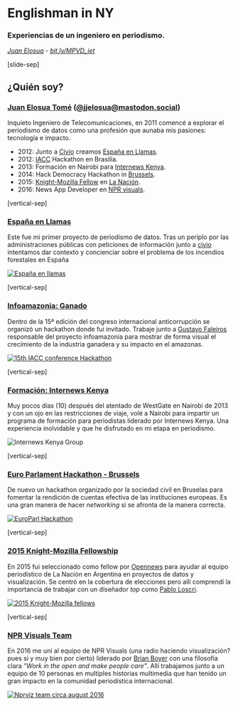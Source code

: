 # Englishman in NY
### Experiencias de un ingeniero en periodismo.

_[Juan Elosua][mastodon]<!-- .element: target="_blank" -->_ - _[bit.ly/MPVD_jet][slides]<!-- .element: target="_blank" -->_

[mastodon]: https://mastodon.social/@jjelosua
[slides]: https://bit.ly/MPVD_jet


[slide-sep]

## ¿Quién soy?

### [Juan Elosua Tomé][blog]<!-- .element: target="_blank" --> ([@jjelosua@mastodon.social][mastodon]<!-- .element: target="_blank" -->)

Inquieto Ingeniero de Telecomunicaciones, en 2011 comencé a explorar el periodismo de datos como una profesión que aunaba mis pasiones: tecnología e impacto.

* 2012: Junto a [Civio][civio]<!-- .element: target="_blank" --> creamos [España en Llamas][eel]<!-- .element: target="_blank" -->.
* 2012: [IACC][iacc]<!-- .element: target="_blank" --> Hackathon en Brasilia.
* 2013: Formación en Nairobi para [Internews Kenya][internews]<!-- .element: target="_blank" -->.
* 2014: Hack Democracy Hackathon in [Brussels][brussels]<!-- .element: target="_blank" -->.
* 2015: [Knight-Mozilla Fellow][fellow]<!-- .element: target="_blank" --> en [La Nación][lndata]<!-- .element: target="_blank" -->.
* 2016: News App Developer en [NPR visuals][nprviz]<!-- .element: target="_blank" -->.


[blog]: http://www.juanelosua.com
[mastodon]: https://mastodon.social/@jjelosua
[iacc]: https://www.iacc.org/events/2022-iacc-annual-conference
[fellow]: http://opennews.org/what/fellowships/2015meet
[lndata]: http://www.lanacion.com.ar/data
[nprviz]: http://blog.apps.npr.org/
[civio]: https://civio.es/
[eel]: http://www.espanaenllamas.es
[infoamazonia]: https://infoamazonia.org/en/maps/cattle-ranching/
[internews]: https://internews.org/region/kenya/
[brussels]: https://www.theguardian.com/technology/2014/jan/28/hackers-hold-the-european-parliament-to-account


[vertical-sep]

### [España en Llamas][eel_url]<!-- .element: target="_blank" -->

Este fue mi primer proyecto de periodismo de datos. Tras un periplo por las administraciones públicas con peticiones de información junto a [civio][civio]<!-- .element: target="_blank" --> intentamos dar contexto y concienciar sobre el problema de los incendios forestales en España

<!-- .element: class="proj_desc"-->


[![España en llamas][eel_img] <!-- .element: class="img_60" -->][eel_url]<!-- .element: target="_blank" -->

[eel_url]: https://infoamazonia.org/en/maps/cattle-ranching/
[eel_img]: images/eel.jpg
[civio]: http://civio.es

[vertical-sep]

### <a target="_blank" href="https://www.iacc.org/events/2022-iacc-annual-conference"> Infoamazonia: Ganado</a>

Dentro de la 15ª edición del congreso internacional anticorrupción se organizó un hackathon donde fui invitado. Trabaje junto a [Gustavo Faleiros][faleiros]<!-- .element: target="_blank" --> responsable del proyecto infoamazonia para mostrar de forma visual el crecimiento de la industria ganadera y su impacto en el amazonas.

[faleiros]: https://twitter.com/gufalei

<!-- .element: class="proj_desc"-->

[![15th IACC conference Hackathon][infoamazonia_img] <!-- .element: class="img_40" -->][infoamazonia_url]<!-- .element: target="_blank" -->

[infoamazonia_url]: https://infoamazonia.org/en/maps/cattle-ranching/
[infoamazonia_img]: images/infoamazonia.png

[vertical-sep]

### [Formación: Internews Kenya][interke_url]<!-- .element: target="_blank" --> 

Muy pocos días (10) después del atentado de WestGate en Nairobi de 2013 y con un ojo en las restricciones de viaje, volé a Nairobi para impartir un programa de formación para periodistas liderado por Internews Kenya. Una experiencia inolvidable y que he disfrutado en mi etapa en periodismo.
<!-- .element: class="proj_desc"-->

![Internews Kenya Group][interke_img] <!-- .element: class="img_60" -->

[interke_url]: https://internewske.org/home.html
[interke_img]: images/training_group.jpg

[vertical-sep]

### [Euro Parlament Hackathon - Brussels][europarl_url]<!-- .element: target="_blank" -->

De nuevo un hackathon organizado por la sociedad civil en Bruselas para fomentar la rendición de cuentas efectiva de las instituciones europeas. Es una gran manera de hacer <em>networking</em> si se afronta de la manera correcta.

<!-- .element: class="proj_desc"-->

[![EuroParl Hackathon][europarl_img] <!-- .element: class="img_50" -->][europarl_url]<!-- .element: target="_blank" -->

[europarl_url]: https://www.theguardian.com/technology/2014/jan/28/hackers-hold-the-european-parliament-to-account
[europarl_img]: images/Brussels.png

[vertical-sep]

### [2015 Knight-Mozilla Fellowship][fellows_url]<!-- .element: target="_blank" -->

En 2015 fui seleccionado como fellow por [Opennews][opennews]<!-- .element: target="_blank" --> para ayudar al equipo periodístico de La Nación en Argentina en proyectos de datos y visualización. Se centró en la cobertura de elecciones pero allí comprendí la importancia de trabajar con un diseñador _top_ como [Pablo Loscri][loscri]<!-- .element: target="_blank" -->.

<!-- .element: class="proj_desc"-->

[![2015 Knight-Mozilla fellows][fellows_img] <!-- .element: class="img_70" -->][fellows_url]<!-- .element: target="_blank" -->

[loscri]: https://twitter.com/ploscri
[opennews]: https://opennews.org/
[fellows_url]: https://opennews.org/what/fellowships/2015meet/
[fellows_img]: images/2015_fellows_latimes.jpg

[vertical-sep]

### [NPR Visuals Team][npr]<!-- .element: target="_blank" -->

En 2016 me uní al equipo de NPR Visuals (una radio haciendo visualización? pues sí y muy bien por cierto) liderado por [Brian Boyer][brian]<!-- .element: target="_blank" --> con una filosofía clara _"Work in the open and make people care"_. Allí trabajamos junto a un equipo de 10 personas en multiples historias multimedia que han tenido un gran impacto en la comunidad periodística internacional.

<!-- .element: class="proj_desc"-->

[![Nprviz team circa august 2016][nprviz_img] <!-- .element: class="img_50" -->][nprviz_url]<!-- .element: target="_blank" -->

[npr]: https://www.npr.org/
[brian]: https://twitter.com/brianboyer
[nprviz_url]: https://blog.apps.npr.org/
[nprviz_img]: images/nprviz.jpg


